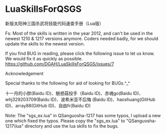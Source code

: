 LuaSkillsForQSGS
================

新版太阳神三国杀武将技能代码速查手册（Lua版）

Fs: Most of the skills is written in the year 2012, and can't be used in the newest 1210 & 1217 versions anymore.
Coders needed badly, for we should update the skills to the newest version.

If you find BUG in reading, please click the following issue to let us know. We would fix it as quickly as possible.
https://github.com/DGAH/LuaSkillsForQSGS/issues/7

Acknowledgement

Special thanks to the following for aid of looking for BUGs.^_^

十一月的小胖(Baidu ID)、魅惑菇投手（Baidu ID)、赤魂go(Baidu ID)、whj329203709(Baidu ID)、波希米亚不后悔 (Baidu ID)、haoshuang(GitHub ID)、array88(GitHub ID)、自由fr(Baidu ID)

Note: The "sgs_ex.lua" in QSanguosha-1217 has some typos, I upload a new one which fixed the typos.
Please copy the "sgs_ex.lua" to "QSanguosha-1217\lua" directory and use the lua skills to fix the bugs.